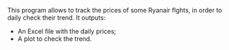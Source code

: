 This program allows to track the prices of some Ryanair flghts, in order to daily check their trend.
It outputs:
  - An Excel file with the daily prices;
  - A plot to check the trend.
